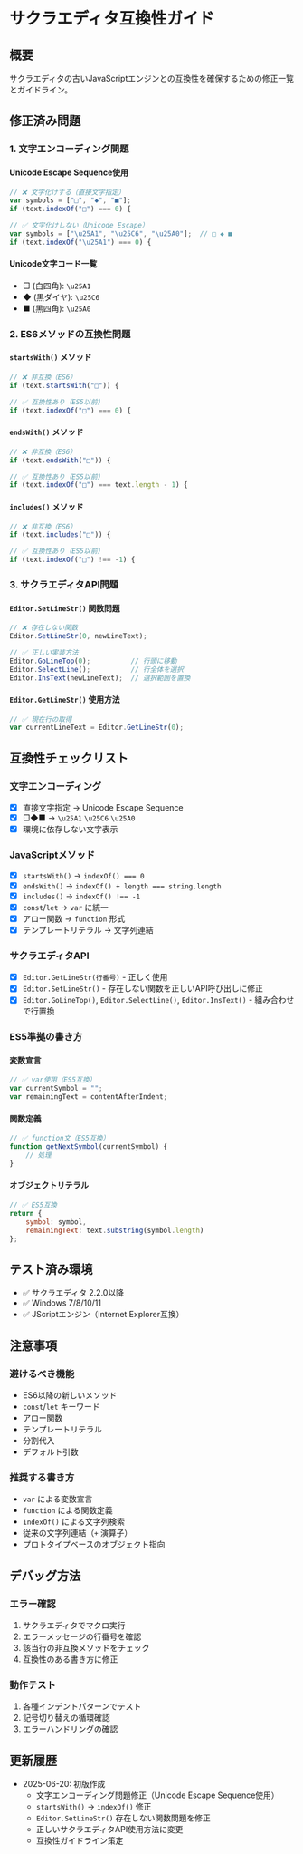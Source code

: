 # サクラエディタ互換性ガイド

## 概要

サクラエディタの古いJavaScriptエンジンとの互換性を確保するための修正一覧とガイドライン。

## 修正済み問題

### 1. 文字エンコーディング問題

#### Unicode Escape Sequence使用
```javascript
// ❌ 文字化けする（直接文字指定）
var symbols = ["□", "◆", "■"];
if (text.indexOf("□") === 0) {

// ✅ 文字化けしない（Unicode Escape）
var symbols = ["\u25A1", "\u25C6", "\u25A0"];  // □ ◆ ■
if (text.indexOf("\u25A1") === 0) {
```

#### Unicode文字コード一覧
- □ (白四角): `\u25A1`
- ◆ (黒ダイヤ): `\u25C6`
- ■ (黒四角): `\u25A0`

### 2. ES6メソッドの互換性問題

#### `startsWith()` メソッド
```javascript
// ❌ 非互換（ES6）
if (text.startsWith("□")) {

// ✅ 互換性あり（ES5以前）
if (text.indexOf("□") === 0) {
```

#### `endsWith()` メソッド
```javascript
// ❌ 非互換（ES6）
if (text.endsWith("□")) {

// ✅ 互換性あり（ES5以前）
if (text.indexOf("□") === text.length - 1) {
```

#### `includes()` メソッド
```javascript
// ❌ 非互換（ES6）
if (text.includes("□")) {

// ✅ 互換性あり（ES5以前）
if (text.indexOf("□") !== -1) {
```

### 3. サクラエディタAPI問題

#### `Editor.SetLineStr()` 関数問題
```javascript
// ❌ 存在しない関数
Editor.SetLineStr(0, newLineText);

// ✅ 正しい実装方法
Editor.GoLineTop(0);          // 行頭に移動
Editor.SelectLine();          // 行全体を選択
Editor.InsText(newLineText);  // 選択範囲を置換
```

#### `Editor.GetLineStr()` 使用方法
```javascript
// ✅ 現在行の取得
var currentLineText = Editor.GetLineStr(0);
```

## 互換性チェックリスト

### 文字エンコーディング
- [x] 直接文字指定 → Unicode Escape Sequence
- [x] □◆■ → `\u25A1` `\u25C6` `\u25A0`
- [x] 環境に依存しない文字表示

### JavaScriptメソッド
- [x] `startsWith()` → `indexOf() === 0`
- [x] `endsWith()` → `indexOf() + length === string.length`
- [x] `includes()` → `indexOf() !== -1`
- [x] `const`/`let` → `var` に統一
- [x] アロー関数 → `function` 形式
- [x] テンプレートリテラル → 文字列連結

### サクラエディタAPI
- [x] `Editor.GetLineStr(行番号)` - 正しく使用
- [x] `Editor.SetLineStr()` - 存在しない関数を正しいAPI呼び出しに修正
- [x] `Editor.GoLineTop()`, `Editor.SelectLine()`, `Editor.InsText()` - 組み合わせで行置換

### ES5準拠の書き方

#### 変数宣言
```javascript
// ✅ var使用（ES5互換）
var currentSymbol = "";
var remainingText = contentAfterIndent;
```

#### 関数定義
```javascript
// ✅ function文（ES5互換）
function getNextSymbol(currentSymbol) {
    // 処理
}
```

#### オブジェクトリテラル
```javascript
// ✅ ES5互換
return {
    symbol: symbol,
    remainingText: text.substring(symbol.length)
};
```

## テスト済み環境

- ✅ サクラエディタ 2.2.0以降
- ✅ Windows 7/8/10/11
- ✅ JScriptエンジン（Internet Explorer互換）

## 注意事項

### 避けるべき機能
- ES6以降の新しいメソッド
- `const`/`let` キーワード
- アロー関数
- テンプレートリテラル
- 分割代入
- デフォルト引数

### 推奨する書き方
- `var` による変数宣言
- `function` による関数定義
- `indexOf()` による文字列検索
- 従来の文字列連結（`+` 演算子）
- プロトタイプベースのオブジェクト指向

## デバッグ方法

### エラー確認
1. サクラエディタでマクロ実行
2. エラーメッセージの行番号を確認
3. 該当行の非互換メソッドをチェック
4. 互換性のある書き方に修正

### 動作テスト
1. 各種インデントパターンでテスト
2. 記号切り替えの循環確認
3. エラーハンドリングの確認

## 更新履歴

- 2025-06-20: 初版作成
  - 文字エンコーディング問題修正（Unicode Escape Sequence使用）
  - `startsWith()` → `indexOf()` 修正
  - `Editor.SetLineStr()` 存在しない関数問題を修正
  - 正しいサクラエディタAPI使用方法に変更
  - 互換性ガイドライン策定